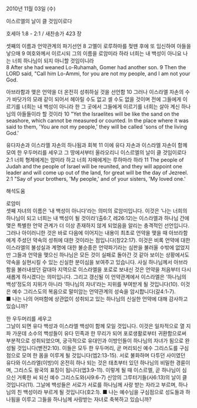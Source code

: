 2010년 11월 03일 (수)

이스르엘의 날이 클 것임이로다



호세아 1:8 - 2:1 / 새찬송가 423 장


셋째의 이름과 언약관계의 파기선언 
8 고멜이 로루하마를 젖뗀 후에 또 임신하여 아들을 낳으매 9 여호와께서 이르시되 그의 이름을 로암미라 하라 너희는 내 백성이 아니요 나는 너희 하나님이 되지 아니할 것임이니라  
8 After she had weaned Lo-Ruhamah, Gomer had another son. 9 Then the LORD said, "Call him Lo-Ammi, for you are not my people, and I am not your God. 

아브라함과 맺은 언약을 더 온전히 성취하실 것을 선언함
10 그러나 이스라엘 자손의 수가 바닷가의 모래 같이 되어서 헤아릴 수도 없고 셀 수도 없을 것이며 전에 그들에게 이르기를 너희는 내 백성이 아니라 한 그 곳에서 그들에게 이르기를 너희는 살아 계신 하나님의 아들들이라 할 것이라 
10 "Yet the Israelites will be like the sand on the seashore, which cannot be measured or counted. In the place where it was said to them, 'You are not my people,' they will be called 'sons of the living God.' 

유다자손과 이스라엘 자손의 하나됨과 회복
11 이에 유다 자손과 이스라엘 자손이 함께 모여 한 우두머리를 세우고 그 땅에서부터 올라오리니 이스르엘의 날이 클 것임이로다 2:1 너희 형제에게는 암미라 하고 너희 자매에게는 루하마라 하라
11 The people of Judah and the people of Israel will be reunited, and they will appoint one leader and will come up out of the land, for great will be the day of Jezreel. 2:1 "Say of your brothers, 'My people,' and of your sisters, 'My loved one.'

해석도움





로암미  
셋째 자녀의 이름은 ‘내 백성이 아니다’라는 의미의 로암미입니다. 이것은 ‘나는 너희의 하나님이 되고 너희는 내 백성이 될 것이라’(출6:7, 레26:12)는 이스라엘과 하나님 간에 맺은 특별한 언약 관계가 더 이상 존재하지 않게 되었음을 알리는 충격적인 선언입니다. 그러나 아이러니한 것은 바로 다음에 이어지는 내용이 최초로 언약을 맺을 때 아브라함에게 주셨던 약속의 성취에 대한 것이라는 점입니다(창22:17). 이것은 비록 언약에 대한 이스라엘의 불성실과 계명에 대한 불순종은 언약파기라는 심판을 불러올 수밖에 없었지만 그들과 언약을 맺으신 하나님은 모든 것이 실패로 돌아간 것 같아 보이는 상황에서도 약속을 실현시킬 수 있는 신실한 분이심을 보여주고 있습니다. 사실 하나님께서 아브라함을 불러내셨던 갈대아 지역으로 이스라엘을 포로로 보내신 것은 언약을 처음부터 다시 새롭게 하시겠다는 의미입니다. 그리고 갱신될 이 언약관계에서 이스라엘은 ‘하나님의 백성’정도의 지위가 아니라 ‘하나님의 자녀’라는 지위를 부여받게 될 것입니다(10). 이것은 예수 그리스도의 복음으로 말미암는 언약관계의 성숙을 암시합니다(갈4:1-7).  
■ 나는 나의 어떠함에 상관없이 성취되고 있는 하나님의 신실한 언약에 대해 감사하고 있습니까?

한 우두머리를 세우고  
그날이 되면 유다 백성과 이스라엘 백성이 함께 모일 것입니다. 이것은 일차적으로 열 지파 가운데 소수의 백성들이 유다 민족과 한 무리가 되어 포로생활로부터 귀환함으로써 부분적으로 성취되었으며, 궁극적으로 유대인과 이방인들이 하나님의 자녀가 됨으로 완성될 것입니다(벧전2:10). 이들은 모두 한 우두머리, 곧 머리되신 예수 그리스도를 구심점으로 모여 한 몸을 이루게 될 것입니다(엡2:13-15). 서로 불화하며 다투던 사이였던 유다와 이스라엘(이방)이 온전히 하나 되는 것은 태초부터 있던 하나님의 비밀한 경륜이며, 그리스도 왕국의 표징이 됩니다(엡3:9-11). 이렇게 될 때 이스르엘, 곧 하나님이 심으신 거룩한 씨 되신 예수 그리스도와(사9:6-7) 신앙의 그루터기들(사6:13)의 날이 클 것입니다(11). 그날에 백성들은 서로가 서로를 하나님께 사랑 받는 자라고 부르며, 하나님의 친 백성이라 부르게 될 것입니다(호2:1). 
■ 나는 예수님을 구심점으로 성도들과 하나됨을 이루고 그들을 하나님께 사랑받는 자녀로 축복하고 있습니까?